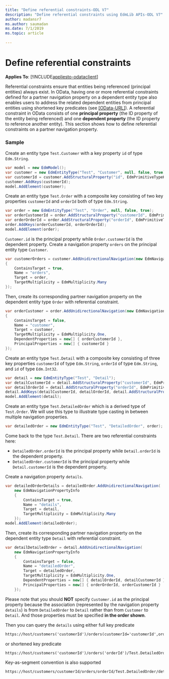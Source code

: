 ```yaml
---
title: "Define referential constraints-ODL V7"
description: "Define referential constraints using EdmLib APIs-ODL V7"
author: madansr7
ms.author: saumadan
ms.date: 7/1/2019
ms.topic: article
 
---
```

# Define referential constraints
**Applies To**: [!INCLUDE[appliesto-odataclient](../../../includes/appliesto-odatalib-v7.md)]

Referential constraints ensure that entities being referenced (principal entities) always exist. In OData, having one or more referential constraints defined for a partner navigation property on a dependent entity type also enables users to address the related dependent entities from principal entities using shortened key predicates (see [[OData-URL]](https://docs.oasis-open.org/odata/odata/v4.0/errata02/os/complete/part2-url-conventions/odata-v4.0-errata02-os-part2-url-conventions-complete.html#_Toc406398079)). A referential constraint in OData consists of one **principal property** (the ID property of the entity being referenced) and one **dependent property** (the ID property to reference another entity). This section shows how to define referential constraints on a partner navigation property.

### Sample
Create an entity type `Test.Customer` with a key property `id` of type `Edm.String`.

```C#
var model = new EdmModel();
var customer = new EdmEntityType("Test", "Customer", null, false, true);
var customerId = customer.AddStructuralProperty("id", EdmPrimitiveTypeKind.String, false);
customer.AddKeys(customerId);
model.AddElement(customer);
```

Create an entity type `Test.Order` with a composite key consisting of two key properties `customerId` and `orderId` both of type `Edm.String`.

```C#
var order = new EdmEntityType("Test", "Order", null, false, true);
var orderCustomerId = order.AddStructuralProperty("customerId", EdmPrimitiveTypeKind.String, false);
var orderOrderId = order.AddStructuralProperty("orderId", EdmPrimitiveTypeKind.String, false);
order.AddKeys(orderCustomerId, orderOrderId);
model.AddElement(order);
```

`Customer.id` is the principal property while `Order.customerId` is the dependent property. Create a navigation property `orders` on the principal entity type `Customer`.

```C#
var customerOrders = customer.AddUnidirectionalNavigation(new EdmNavigationPropertyInfo
{
    ContainsTarget = true,
    Name = "orders",
    Target = order,
    TargetMultiplicity = EdmMultiplicity.Many
});
```

Then, create its corresponding partner navigation property on the dependent entity type `Order` with referential constraint.

```C#
var orderCustomer = order.AddUnidirectionalNavigation(new EdmNavigationPropertyInfo
{
    ContainsTarget = false,
    Name = "customer",
    Target = customer,
    TargetMultiplicity = EdmMultiplicity.One,
    DependentProperties = new[] { orderCustomerId },
    PrincipalProperties = new[] { customerId }
});
```

Create an entity type `Test.Detail` with a composite key consisting of three key properties `customerId` of type `Edm.String`, `orderId` of type `Edm.String`, and `id` of type `Edm.Int32`.

```C#
var detail = new EdmEntityType("Test", "Detail");
var detailCustomerId = detail.AddStructuralProperty("customerId", EdmPrimitiveTypeKind.String, false);
var detailOrderId = detail.AddStructuralProperty("orderId", EdmPrimitiveTypeKind.String, false);
detail.AddKeys(detailCustomerId, detailOrderId, detail.AddStructuralProperty("id", EdmPrimitiveTypeKind.Int32, false));
model.AddElement(detail);
```

Create an entity type `Test.DetailedOrder` which is a derived type of `Test.Order`. We will use this type to illustrate type casting in between multiple navigation properties.

```C#
var detailedOrder = new EdmEntityType("Test", "DetailedOrder", order);
```

Come back to the type `Test.Detail`. There are two referential constraints here:

- `DetailedOrder.orderId` is the principal property while `Detail.orderId` is the dependent property.
- `DetailedOrder.customerId` is the principal property while `Detail.customerId` is the dependent property.

Create a navigation property `details`.

```C#
var detailedOrderDetails = detailedOrder.AddUnidirectionalNavigation(
    new EdmNavigationPropertyInfo
    {
        ContainsTarget = true,
        Name = "details",
        Target = detail,
        TargetMultiplicity = EdmMultiplicity.Many
    });
model.AddElement(detailedOrder);
```

Then, create its corresponding partner navigation property on the dependent entity type `Detail` with referential constraint.

```C#
var detailDetailedOrder = detail.AddUnidirectionalNavigation(
    new EdmNavigationPropertyInfo
    {
        ContainsTarget = false,
        Name = "detailedOrder",
        Target = detailedOrder,
        TargetMultiplicity = EdmMultiplicity.One,
        DependentProperties = new[] { detailOrderId, detailCustomerId },
        PrincipalProperties = new[] { orderOrderId, orderCustomerId }
    });
```

Please note that you should **NOT** specify `Customer.id` as the principal property because the association (represented by the navigation property `details`) is from `DetailedOrder` to `Detail` rather than from `Customer` to `Detail`. And those properties must be specified **in the order shown**.

Then you can query the `details` using either full key predicate

```html
https://host/customers('customerId')/orders(customerId='customerId',orderId='orderId')/Test.DetailedOrder/details(customerId='customerId',orderId='orderId',id=1)
```

or shortened key predicate

```html
https://host/customers('customerId')/orders('orderId')/Test.DetailedOrder/details(1)
```

Key-as-segment convention is also supported

```html
https://host/customers/customerId/orders/orderId/Test.DetailedOrder/details/1
```
